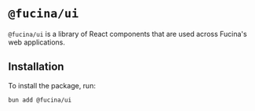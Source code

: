 # `@fucina/ui`

`@fucina/ui` is a library of React components that are used across Fucina's web applications.

## Installation

To install the package, run:

```bash
bun add @fucina/ui
```
